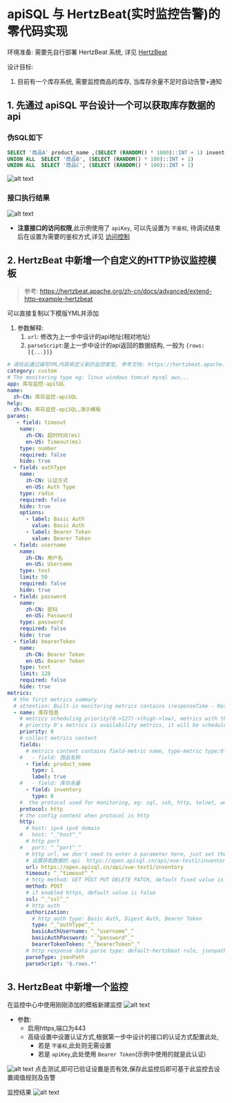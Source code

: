 # apiSQL 与 HertzBeat(实时监控告警)的零代码实现

环境准备: 需要先自行部署 HertzBeat 系统, 详见 [HertzBeat](https://hertzbeat.apache.org/zh-cn/)

设计目标:

1. 目前有一个库存系统, 需要监控商品的库存, 当库存余量不足时自动告警+通知

## 1. 先通过 apiSQL 平台设计一个可以获取库存数据的api

### 伪SQL如下

```sql
SELECT '商品A' product_name ,(SELECT (RANDOM() * 1000)::INT + 1) inventory
UNION ALL  SELECT '商品B', (SELECT (RANDOM() * 100)::INT + 1)
UNION ALL  SELECT '商品C', (SELECT (RANDOM() * 100)::INT + 1) 
```

![alt text](./images/HertzBeat/s_2024-10-08_17-18-30.png)

### 接口执行结果

![alt text](./images/HertzBeat/s_2024-10-08_15-01-57.png)

* **注意接口的访问权限**,此示例使用了 `apiKey`, 可以先设置为 `不鉴权`, 待调试结束后在设置为需要的鉴权方式,详见 [访问控制](../030@项目/0010@访问控制.md)

## 2. HertzBeat 中新增一个自定义的HTTP协议监控模板
>
> 参考: <https://hertzbeat.apache.org/zh-cn/docs/advanced/extend-http-example-hertzbeat>

可以直接复制以下模版YML并添加

1. 参数解释:
   1. `url`: 修改为上一步中设计的api地址(相对地址)
   2. `parseScript`:是上一步中设计的api返回的数据结构, 一般为 `{rows:[{...}]}`

```yaml
# 请在此通过编写YML内容来定义新的监控类型, 参考文档: https://hertzbeat.apache.org/docs/advanced/extend-point 
category: custom
# The monitoring type eg: linux windows tomcat mysql aws...
app: 库存监控-apiSQL
name:
  zh-CN: 库存监控-apiSQL
help:
  zh-CN: 库存监控-apiSQL,演示模板
params:
   - field: timeout
    name:
      zh-CN: 超时时间(ms)
      en-US: Timeout(ms)
    type: number
    required: false
    hide: true
  - field: authType
    name:
      zh-CN: 认证方式
      en-US: Auth Type
    type: radio
    required: false
    hide: true
    options: 
      - label: Basic Auth
        value: Basic Auth
      - label: Bearer Token
        value: Bearer Token
  - field: username
    name:
      zh-CN: 用户名
      en-US: Username
    type: text
    limit: 50
    required: false
    hide: true
  - field: password
    name:
      zh-CN: 密码
      en-US: Password
    type: password
    required: false
    hide: true
  - field: bearerToken
    name:
      zh-CN: Bearer Token
      en-US: Bearer Token
    type: text
    limit: 128
    required: false
    hide: true 
metrics:
  # the first metrics summary
  # attention: Built-in monitoring metrics contains (responseTime - Response time)
  - name: 库存信息
    # metrics scheduling priority(0->127)->(high->low), metrics with the same priority will be scheduled in parallel
    # priority 0's metrics is availability metrics, it will be scheduled first, only availability metrics collect success will the scheduling continue
    priority: 0
    # collect metrics content
    fields:
      # metrics content contains field-metric name, type-metric type:0-number,1-string, instance-if is metrics, unit-metric unit('%','ms','MB')
    #   - field: 商品名称
      - field: product_name
        type: 1
        label: true
    #   - field: 库存余量
      - field: inventory
        type: 0 
    #  the protocol used for monitoring, eg: sql, ssh, http, telnet, wmi, snmp, sdk, we use HTTP protocol here
    protocol: http
    # the config content when protocol is http
    http:
      # host: ipv4 ipv6 domain
    #   host: ^_^host^_^
      # http port
    #   port: ^_^port^_^
      # http url, we don't need to enter a parameter here, just set the fixed value to /api/summary
      # 设置获取数据的 api  https://open.apisql.cn/api/xue-test1/inventory
      url: https://open.apisql.cn/api/xue-test1/inventory
      timeout: ^_^timeout^_^
      # http method: GET POST PUT DELETE PATCH, default fixed value is GET
      method: POST
      # if enabled https, default value is false
      ssl: ^_^ssl^_^
      # http auth
      authorization:
        # http auth type: Basic Auth, Digest Auth, Bearer Token
        type: ^_^authType^_^
        basicAuthUsername: ^_^username^_^
        basicAuthPassword: ^_^password^_^ 
        bearerTokenToken: ^_^bearerToken^_^
      # http response data parse type: default-hertzbeat rule, jsonpath-jsonpath script, website-for website monitoring, we use jsonpath to parse response data here
      parseType: jsonPath
      parseScript: '$.rows.*'

```

## 3. HertzBeat 中新增一个监控

在监控中心中使用刚刚添加的模板新建监控
![alt text](./images/HertzBeat/s_2024-10-08_15-36-04.png)

* 参数:
  * 启用https,端口为443
  * 高级设置中设置认证方式,根据第一步中设计的接口的认证方式配置此处,
    * 若是 `不鉴权`,此处则无需设置
    * 若是 `apiKey`,此处使用 `Bearer Token`(示例中使用的就是此认证)

![alt text](./images/HertzBeat/s_2024-10-08_15-38-26.png)
点击测试,即可已验证设置是否有效,保存此监控后即可基于此监控去设置阈值规则及告警

监控结果
![alt text](./images/HertzBeat/s_2024-10-08_17-25-13.png)
